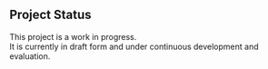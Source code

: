 ## Project Status

This project is a work in progress.  
It is currently in draft form and under continuous development and evaluation.
